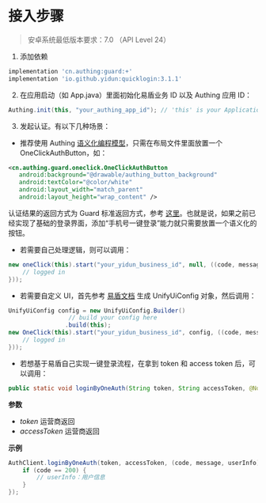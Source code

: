 # 接入步骤

> 安卓系统最低版本要求：7.0 （API Level 24）

1. 添加依赖

```groovy
implementation 'cn.authing:guard:+'
implementation 'io.github.yidun:quicklogin:3.1.1'
```

2. 在应用启动（如 App.java）里面初始化易盾业务 ID 以及 Authing 应用 ID：

```java
Authing.init(this, "your_authing_app_id"); // 'this' is your Application or initial activity
```

3. 发起认证。有以下几种场景：

* 推荐使用 Authing [语义化编程模型](./design.md)，只需在布局文件里面放置一个 OneClickAuthButton，如：

 ```xml
 <cn.authing.guard.oneclick.OneClickAuthButton
    android:background="@drawable/authing_button_background"
    android:textColor="@color/white"
    android:layout_width="match_parent"
    android:layout_height="wrap_content" />
 ```

认证结果的返回方式为 Guard 标准返回方式，参考 [这里](../index_zh.md)。也就是说，如果之前已经实现了基础的登录界面，添加“手机号一键登录”能力就只需要放置一个语义化的按钮。

* 若需要自己处理逻辑，则可以调用：

```java
new oneClick(this).start("your_yidun_business_id", null, ((code, message, userInfo) -> {
    // logged in
}));
```

* 若需要自定义 UI，首先参考 [易盾文档](https://gitee.com/netease_yidun/quickpass-android-demo) 生成 UnifyUiConfig 对象，然后调用：

```java
UnifyUiConfig config = new UnifyUiConfig.Builder()
                 // build your config here
                .build(this);
new OneClick(this).start("your_yidun_business_id", config, ((code, message, userInfo) -> {
    // logged in
}));
```

- 若想基于易盾自己实现一键登录流程，在拿到 token 和 access token 后，可以调用：

```java
public static void loginByOneAuth(String token, String accessToken, @NotNull AuthCallback<UserInfo> callback)
```

**参数**

- *token* 运营商返回
- *accessToken* 运营商返回

**示例**

```java
AuthClient.loginByOneAuth(token, accessToken, (code, message, userInfo)->{
    if (code == 200) {
        // userInfo：用户信息
    }
});
```

